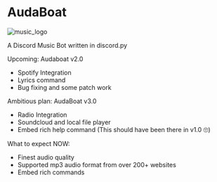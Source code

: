# AudaBoat

![music_logo](https://user-images.githubusercontent.com/68675629/130319127-8d4a6e3f-d33b-4ede-a1b2-e1383e4118c1.jpg)

A Discord Music Bot written in discord.py

Upcoming:
Audaboat v2.0
- Spotify Integration
- Lyrics command
- Bug fixing and some patch work

Ambitious plan:
AudaBoat v3.0
- Radio Integration
- Soundcloud and local file player 
- Embed rich help command (This should have been there in v1.0 🙄)

What to expect NOW:
- Finest audio quality 
- Supported mp3 audio format from over 200+ websites
- Embed rich commands 
